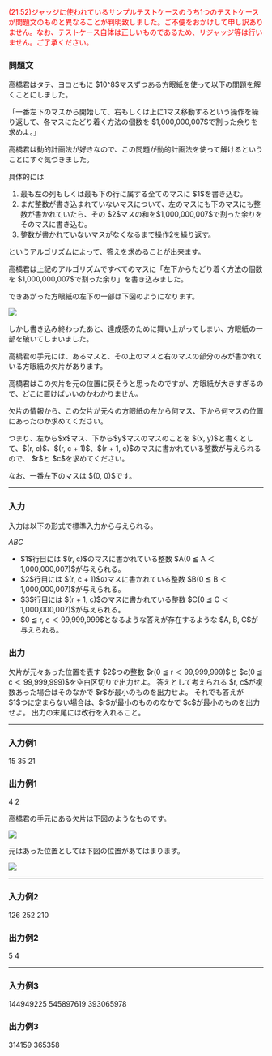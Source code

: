 
<div>

<div>

<div>

<section>

<font color="red">(21:52)ジャッジに使われているサンプルテストケースのうち1つのテストケースが問題文のものと異なることが判明致しました。ご不便をおかけして申し訳ありません。なお、テストケース自体は正しいものであるため、リジャッジ等は行いません。ご了承ください。</font>

### **問題文**

<p>
高橋君はタテ、ヨコともに $10^8$マスずつある方眼紙を使って以下の問題を解くことにしました。
</p>

<p>
「一番左下のマスから開始して、右もしくは上に1マス移動するという操作を繰り返して、各マスにたどり着く方法の個数を $1,000,000,007$で割った余りを求めよ。」
</p>

<p>
高橋君は動的計画法が好きなので、この問題が動的計画法を使って解けるということにすぐ気づきました。
</p>

<p>
具体的には
</p>

<ol>

<li>
最も左の列もしくは最も下の行に属する全てのマスに $1$を書き込む。
</li>

<li>
まだ整数が書き込まれていないマスについて、左のマスにも下のマスにも整数が書かれていたら、その $2$マスの和を$1,000,000,007$で割った余りをそのマスに書き込む。
</li>

<li>
整数が書かれていないマスがなくなるまで操作2を繰り返す。
</li>

</ol>

<p>
というアルゴリズムによって、答えを求めることが出来ます。
</p>

<p>
高橋君は上記のアルゴリズムですべてのマスに「左下からたどり着く方法の個数を $1,000,000,007$で割った余り」を書き込みました。
</p>

<p>
できあがった方眼紙の左下の一部は下図のようになります。
</p>

<div>

<img src="https://atcoder.jp/img/abc/024/quweiroewqor/C_1.png">

</img>

</div>

<p>
しかし書き込み終わったあと、達成感のために舞い上がってしまい、方眼紙の一部を破いてしまいました。
</p>

<p>
高橋君の手元には、あるマスと、その上のマスと右のマスの部分のみが書かれている方眼紙の欠片があります。
</p>

<p>
高橋君はこの欠片を元の位置に戻そうと思ったのですが、方眼紙が大きすぎるので、どこに置けばいいのかわかりません。
</p>

<p>
欠片の情報から、この欠片が元々の方眼紙の左から何マス、下から何マスの位置にあったのか求めてください。
</p>

<p>
つまり、左から$x$マス、下から$y$マスのマスのことを $(x, y)$と書くとして、$(r, c)$、$(r, c + 1)$、$(r + 1, c)$のマスに書かれている整数が与えられるので、 $r$と $c$を求めてください。
</p>

<p>
なお、一番左下のマスは $(0, 0)$です。
</p>

</section>

</div>

---

<div>

<div>

<section>

### **入力**

<p>
入力は以下の形式で標準入力から与えられる。
</p>

<div>

$A$$B$$C$
</div>

<ul>

<li>
$1$行目には $(r, c)$のマスに書かれている整数 $A(0 ≦ A ＜ 1,000,000,007)$が与えられる。
</li>

<li>
$2$行目には $(r, c + 1)$のマスに書かれている整数 $B(0 ≦ B ＜ 1,000,000,007)$が与えられる。
</li>

<li>
$3$行目には $(r + 1, c)$のマスに書かれている整数 $C(0 ≦ C ＜ 1,000,000,007)$が与えられる。
</li>

<li>
$0 ≦ r, c ＜ 99,999,999$となるような答えが存在するような $A, B, C$が与えられる。
</li>

</ul>

</section>

</div>

<div>

<section>

### **出力**

<p>
欠片が元々あった位置を表す $2$つの整数 $r(0 ≦ r ＜ 99,999,999)$と $c(0 ≦ c ＜ 99,999,999)$を空白区切りで出力せよ。
答えとして考えられる $r, c$が複数あった場合はそのなかで $r$が最小のものを出力せよ。
それでも答えが $1$つに定まらない場合は、$r$が最小のもののなかで $c$が最小のものを出力せよ。
出力の末尾には改行を入れること。
</p>

</section>

</div>

</div>

---

<div>

<section>

### **入力例1**

<div>

15
35
21

</div>

</section>

</div>

<div>

<section>

### **出力例1**

<div>

4 2

</div>

<p>
高橋君の手元にある欠片は下図のようなものです。
</p>

<div>

<img src="https://atcoder.jp/img/abc/024/quweiroewqor/C_2.png">

</img>

</div>

<p>
元はあった位置としては下図の位置があてはまります。
</p>

<div>

<img src="https://atcoder.jp/img/abc/024/quweiroewqor/C_3.png">

</img>

</div>

</section>

</div>

---

<div>

<section>

### **入力例2**

<div>

126
252
210

</div>

</section>

</div>

<div>

<section>

### **出力例2**

<div>

5 4

</div>

</section>

</div>

---

<div>

<section>

### **入力例3**

<div>

144949225
545897619
393065978

</div>

</section>

</div>

<div>

<section>

### **出力例3**

<div>

314159 365358

</div>

</section>

</div>

</div>

</div>
